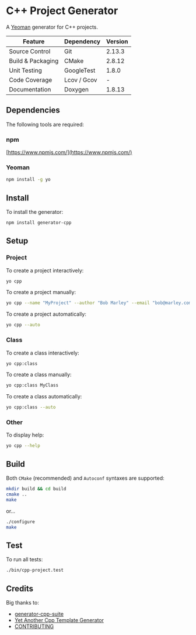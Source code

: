 # C++ Project Generator

A [Yeoman](http://yeoman.io/) generator for C++ projects.

| Feature           | Dependency  | Version |
|-------------------|-------------|---------|
| Source Control    | Git         | 2.13.3  |
| Build & Packaging | CMake       | 2.8.12  |
| Unit Testing      | GoogleTest  | 1.8.0   |
| Code Coverage     | Lcov / Gcov | -       |
| Documentation     | Doxygen     | 1.8.13  |

## Dependencies

The following tools are required:

### npm

[https://www.npmjs.com/](https://www.npmjs.com/)

### Yeoman

```bash
npm install -g yo
```

## Install

To install the generator:

```bash
npm install generator-cpp
```

## Setup

### Project

To create a project interactively:

```bash
yo cpp
```

To create a project manually:

```bash
yo cpp --name "MyProject" --author "Bob Marley" --email "bob@marley.com"
```

To create a project automatically:

```bash
yo cpp --auto
```

### Class

To create a class interactively:

```bash
yo cpp:class
```

To create a class manually:

```bash
yo cpp:class MyClass
```

To create a class automatically:

```bash
yo cpp:class --auto
```

### Other

To display help:

```bash
yo cpp --help
```

## Build

Both `CMake` (recommended) and `Autoconf` syntaxes are supported:

```bash
mkdir build && cd build
cmake ..
make
```

or...

```bash
./configure
make
```

## Test

To run all tests:

```bash
./bin/cpp-project.test
```

## Credits

Big thanks to:

- [generator-cpp-suite](https://github.com/gpichot/generator-cpp-suite)
- [Yet Another Cpp Template Generator](https://github.com/merlinvn/generator-yact)
- [CONTRIBUTING](https://gist.github.com/PurpleBooth/b24679402957c63ec426)
